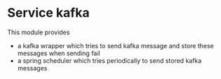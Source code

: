 Service kafka
==============

This module provides
* a kafka wrapper which tries to send kafka message and store these messages when sending fail
* a spring scheduler which tries periodically to send stored kafka messages

